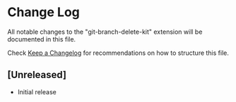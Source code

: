 # Change Log

All notable changes to the "git-branch-delete-kit" extension will be documented in this file.

Check [Keep a Changelog](http://keepachangelog.com/) for recommendations on how to structure this file.

## [Unreleased]

- Initial release